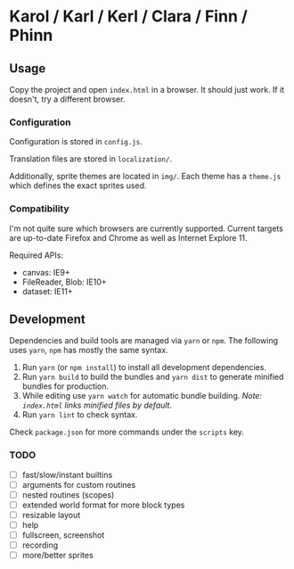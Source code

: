 # Karol / Karl / Kerl / Clara / Finn / Phinn

## Usage

Copy the project and open `index.html` in a browser. It should just work.
If it doesn't, try a different browser.

### Configuration

Configuration is stored in `config.js`.

Translation files are stored in `localization/`.

Additionally, sprite themes are located in `img/`. Each theme has a `theme.js` which defines the exact sprites used.

### Compatibility

I'm not quite sure which browsers are currently supported.
Current targets are up-to-date Firefox and Chrome as well as Internet Explore 11.

Required APIs:

* canvas: IE9+
* FileReader, Blob: IE10+
* dataset: IE11+

## Development

Dependencies and build tools are managed via `yarn` or `npm`. The following uses `yarn`, `npm` has mostly the same syntax.

1. Run `yarn` (or `npm install`) to install all development dependencies.
2. Run `yarn build` to build the bundles and `yarn dist` to generate minified bundles for production.
3. While editing use `yarn watch` for automatic bundle building. *Note: `index.html` links minified files by default.*
4. Run `yarn lint` to check syntax.

Check `package.json` for more commands under the `scripts` key.

### TODO

* [ ] fast/slow/instant builtins
* [ ] arguments for custom routines
* [ ] nested routines (scopes)
* [ ] extended world format for more block types
* [ ] resizable layout
* [ ] help
* [ ] fullscreen, screenshot
* [ ] recording
* [ ] more/better sprites
